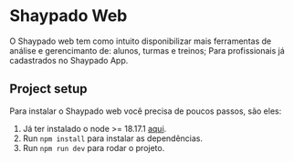# Shaypado Web 
O Shaypado web tem como intuito disponibilizar mais ferramentas de análise e gerencimanto de: alunos, turmas e treinos; Para profissionais já cadastrados no Shaypado App.

## Project setup
Para instalar o Shaypado web você precisa de poucos passos, são eles:

1. Já ter instalado o node >= 18.17.1 [aqui](https://nodejs.org/).
2. Run `npm install` para instalar as dependências.
3. Run `npm run dev` para rodar o projeto.
